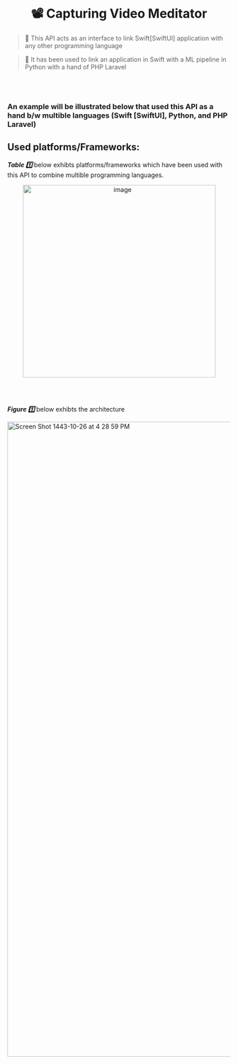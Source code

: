 <h1 align="center"> 📽 Capturing Video Meditator  </h1>

>🔦 This API acts as an interface to link Swift[SwiftUI] application with any other programming language

>🔦 It has been used to link an application in Swift with a ML pipeline in Python with a hand of PHP Laravel

<br>
<br>


<h3>  An example will be illustrated below that used this API as a hand b/w multible languages (Swift [SwiftUI], Python, and PHP Laravel) </h3>


<h2> Used platforms/Frameworks:</h2>


 <p> <i> <b> Table 1️⃣ </b> </i> below exhibts platforms/frameworks which have been used with this API to combine multible programming languages.</p>
 
<p align="center">  <img width="435" alt="image" src="https://user-images.githubusercontent.com/59771760/170836350-b9e564e5-e531-423d-8bf8-3f368f8875ee.png"> </p>

<br>
<br>
 
  <p> <i> <b> Figure 1️⃣ </b> </i> below exhibts the architecture </p>
<img width="1434" alt="Screen Shot 1443-10-26 at 4 28 59 PM" src="https://user-images.githubusercontent.com/59771760/170708896-fcac1274-565f-4172-93ad-0c31b105a86b.png">


